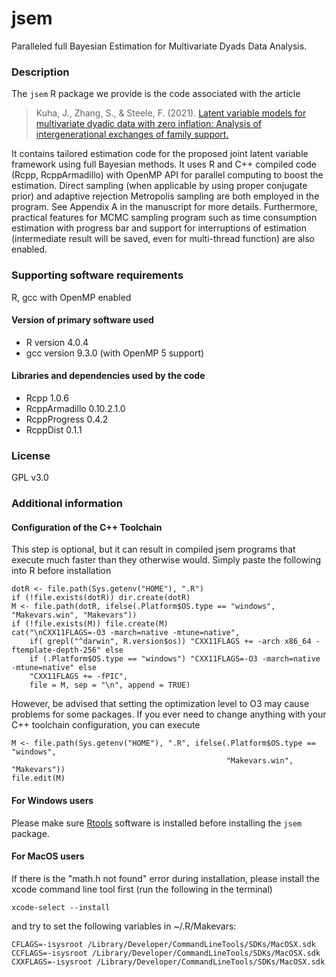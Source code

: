 # jsem
Paralleled full Bayesian Estimation for Multivariate Dyads Data Analysis.

### Description
The `jsem` R package we provide is the code associated with the article 
> Kuha, J., Zhang, S., & Steele, F. (2021). [Latent variable models for multivariate dyadic data with zero inflation: Analysis of intergenerational exchanges of family support.](https://arxiv.org/abs/2104.11531)

It contains tailored estimation code for the proposed joint latent variable framework using full Bayesian methods. It uses R and C++ compiled code (Rcpp, RcppArmadillo) with OpenMP API for parallel computing to boost the estimation. Direct sampling (when applicable by using proper conjugate prior) and adaptive rejection Metropolis sampling are both employed in the program. See Appendix A in the manuscript for more details. Furthermore, practical features for MCMC sampling program such as time consumption estimation with progress bar and support for interruptions of estimation (intermediate result will be saved, even for multi-thread function) are also enabled.

### Supporting software requirements
R, gcc with OpenMP enabled

#### Version of primary software used

<!--
(e.g., R version 3.6.0)
-->

- R version 4.0.4
- gcc version 9.3.0 (with OpenMP 5 support)

#### Libraries and dependencies used by the code

<!--
Include version numbers (e.g., version numbers for any R or Python packages used)
-->
- Rcpp 1.0.6
- RcppArmadillo 0.10.2.1.0
- RcppProgress 0.4.2
- RcppDist 0.1.1

### License

GPL v3.0

### Additional information

#### Configuration of the C++ Toolchain 
This step is optional, but it can result in compiled jsem programs that execute much faster than they otherwise would. Simply paste the following into R before installation
```{r, eval=F}
dotR <- file.path(Sys.getenv("HOME"), ".R")
if (!file.exists(dotR)) dir.create(dotR)
M <- file.path(dotR, ifelse(.Platform$OS.type == "windows", "Makevars.win", "Makevars"))
if (!file.exists(M)) file.create(M)
cat("\nCXX11FLAGS=-O3 -march=native -mtune=native",
    if( grepl("^darwin", R.version$os)) "CXX11FLAGS += -arch x86_64 -ftemplate-depth-256" else 
    if (.Platform$OS.type == "windows") "CXX11FLAGS=-O3 -march=native -mtune=native" else
    "CXX11FLAGS += -fPIC",
    file = M, sep = "\n", append = TRUE)
```
However, be advised that setting the optimization level to O3 may cause problems for some packages. If you ever need to change anything with your C++ toolchain configuration, you can execute
```{r, eval=F}
M <- file.path(Sys.getenv("HOME"), ".R", ifelse(.Platform$OS.type == "windows",
                                                "Makevars.win", "Makevars"))
file.edit(M)
```

#### For Windows users
Please make sure [Rtools](https://cran.r-project.org/bin/windows/Rtools/) software is installed before installing the `jsem` package.

#### For MacOS users
If there is the "math.h not found" error during installation, please install the xcode command line tool first (run the following in the terminal)
```{r, eval=F}
xcode-select --install
```

and try to set the following variables in ~/.R/Makevars:
```{r, eval=F}
CFLAGS=-isysroot /Library/Developer/CommandLineTools/SDKs/MacOSX.sdk
CCFLAGS=-isysroot /Library/Developer/CommandLineTools/SDKs/MacOSX.sdk
CXXFLAGS=-isysroot /Library/Developer/CommandLineTools/SDKs/MacOSX.sdk
```
